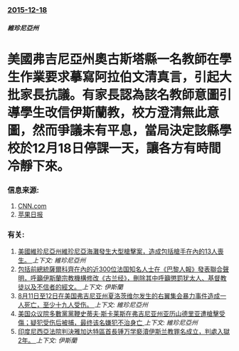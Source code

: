 ### [2015-12-18](/news/2015/12/18/index.md)

##### 維珍尼亞州
# 美國弗吉尼亞州奧古斯塔縣一名教師在學生作業要求摹寫阿拉伯文清真言，引起大批家長抗議。有家長認為該名教師意圖引導學生改信伊斯蘭教，校方澄清無此意圖，然而爭議未有平息，當局決定該縣學校於12月18日停課一天，讓各方有時間冷靜下來。 




### 信息来源:

1. [CNN.com](http://edition.cnn.com/2015/12/18/us/virginia-school-shut-islam-homework/index.html)
2. [苹果日报](http://www.appledaily.com.tw/realtimenews/article/international/20151218/756164/%E4%B8%80%E4%BB%BD%E9%98%BF%E8%AA%9E%E4%BD%9C%E6%A5%AD%E3%80%80%E7%BE%8E%E7%B6%AD%E5%B7%9E%E4%B8%80%E9%83%A1%E6%89%80%E6%9C%89%E5%AD%B8%E6%A0%A1%E5%81%9C%E8%AA%B2%E4%B8%80%E5%A4%A9)

### 有关:

1. [美國維珍尼亞州維珍尼亞海灘發生大型槍擊案，造成包括槍手在內的13人喪生。 ](/news/2019/05/31/美國維珍尼亞州維珍尼亞海灘發生大型槍擊案-造成包括槍手在內的13人喪生.md) _上下文: 維珍尼亞州_
2. [包括前總統薩爾科齊在內的近300位法国知名人士在《巴黎人報》發表聯合聲明，呼籲伊斯蘭宗教機構修改《古兰经》，刪除其中呼籲懲罰犹太人、基督教徒以及不信者的經文。 ](/news/2018/04/22/包括前總統薩爾科齊在內的近300位法国知名人士在-巴黎人報-發表聯合聲明-呼籲伊斯蘭宗教機構修改-古兰经-刪除其中呼籲.md) _上下文: 伊斯蘭_
3. [8月11日至12日在美国弗吉尼亚州夏洛茨维尔发生的右翼集会暴力事件造成一人死亡，至少十九人受伤。 ](/news/2017/08/11/8月11日至12日在美国弗吉尼亚州夏洛茨维尔发生的右翼集会暴力事件造成一人死亡-至少十九人受伤.md) _上下文: 維珍尼亞州_
4. [美国众议院多數黨黨鞭史蒂夫·斯卡莱斯在弗吉尼亚州亚历山德里亚遭槍擊受傷；疑犯受伤后被捕，最终该名嫌犯不治身亡 ](/news/2017/06/14/美国众议院多數黨黨鞭史蒂夫-斯卡莱斯在弗吉尼亚州亚历山德里亚遭槍擊受傷-疑犯受伤后被捕-最终该名嫌犯不治身亡.md) _上下文: 維珍尼亞州_
5. [印度尼西亞法院判決雅加达特區首長锺万学褻瀆伊斯兰教罪名成立，判處入獄2年。 ](/news/2017/05/9/印度尼西亞法院判決雅加达特區首長锺万学褻瀆伊斯兰教罪名成立-判處入獄2年.md) _上下文: 伊斯蘭_
